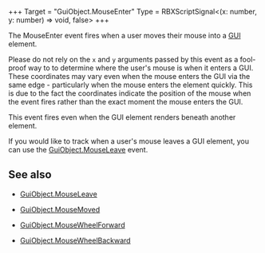 +++
Target = "GuiObject.MouseEnter"
Type = RBXScriptSignal<(x: number, y: number) => void, false>
+++

The MouseEnter event fires when a user moves their mouse into a [GUI](https://developer.roblox.com/api-reference/class/GuiObject) element.Please do not rely on the `x` and `y` arguments passed by this event as a fool-proof way to to determine where the user's mouse is when it enters a GUI. These coordinates may vary even when the mouse enters the GUI via the same edge - particularly when the mouse enters the element quickly. This is due to the fact the coordinates indicate the position of the mouse when the event fires rather than the exact moment the mouse enters the GUI.This event fires even when the GUI element renders beneath another element.If you would like to track when a user's mouse leaves a GUI element, you can use the [GuiObject.MouseLeave](https://developer.roblox.com/api-reference/event/GuiObject/MouseLeave) event.## See also - [GuiObject.MouseLeave](https://developer.roblox.com/api-reference/event/GuiObject/MouseLeave) - [GuiObject.MouseMoved](https://developer.roblox.com/api-reference/event/GuiObject/MouseMoved) - [GuiObject.MouseWheelForward](https://developer.roblox.com/api-reference/event/GuiObject/MouseWheelForward) - [GuiObject.MouseWheelBackward](https://developer.roblox.com/api-reference/event/GuiObject/MouseWheelBackward)